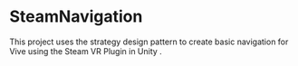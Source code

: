 # SteamNavigation
This project uses the strategy design pattern to create basic navigation for Vive using the Steam VR Plugin in Unity .

